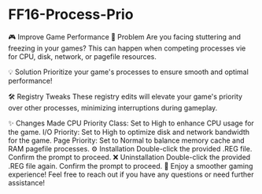 # FF16-Process-Prio

🎮 Improve Game Performance
🚩 Problem
Are you facing stuttering and freezing in your games? This can happen when competing processes vie for CPU, disk, network, or pagefile resources.

💡 Solution
Prioritize your game's processes to ensure smooth and optimal performance!

🛠️ Registry Tweaks
These registry edits will elevate your game's priority over other processes, minimizing interruptions during gameplay.

✨ Changes Made
CPU Priority Class:
Set to High to enhance CPU usage for the game.
I/O Priority:
Set to High to optimize disk and network bandwidth for the game.
Page Priority:
Set to Normal to balance memory cache and RAM pagefile processes.
⚙️ Installation
Double-click the provided .REG file.
Confirm the prompt to proceed.
❌ Uninstallation
Double-click the provided .REG file again.
Confirm the prompt to proceed.
🚀 Enjoy a smoother gaming experience!
Feel free to reach out if you have any questions or need further assistance!
